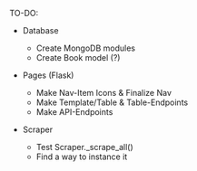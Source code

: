 TO-DO:

* Database
  * Create MongoDB modules
  * Create Book model (?)

* Pages (Flask)
  * Make Nav-Item Icons & Finalize Nav
  * Make Template/Table & Table-Endpoints
  * Make API-Endpoints

* Scraper
  * Test Scraper._scrape_all()
  * Find a way to instance it